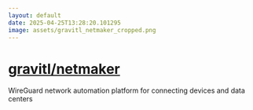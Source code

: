 ```yaml
---
layout: default
date: 2025-04-25T13:28:20.101295
image: assets/gravitl_netmaker_cropped.png
---
```


# [gravitl/netmaker](https://github.com/gravitl/netmaker)

WireGuard network automation platform for connecting devices and data centers

